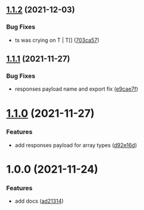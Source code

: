 ## [1.1.2](https://github.com/temarusanov/nestjs-response-structure/compare/v1.1.1...v1.1.2) (2021-12-03)


### Bug Fixes

* ts was crying on T | T[] ([703ca57](https://github.com/temarusanov/nestjs-response-structure/commit/703ca57e9c21b19d194bb245125b690b9941b18c))

## [1.1.1](https://github.com/temarusanov/nestjs-response-structure/compare/v1.1.0...v1.1.1) (2021-11-27)


### Bug Fixes

* responses payload name and export fix ([e9cae7f](https://github.com/temarusanov/nestjs-response-structure/commit/e9cae7fb3e8aac3751ab12451643594dbbd4ad9d))

# [1.1.0](https://github.com/temarusanov/nestjs-response-structure/compare/v1.0.0...v1.1.0) (2021-11-27)


### Features

* add responses payload for array types ([d92e16d](https://github.com/temarusanov/nestjs-response-structure/commit/d92e16d339c3ebabc004a032a5a445f3aec34bbe))

# 1.0.0 (2021-11-24)


### Features

* add docs ([ad21314](https://github.com/temarusanov/nestjs-response-structure/commit/ad21314ce8298a61667264ce8afc99c7d2f6452c))
